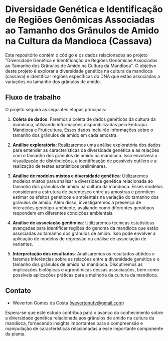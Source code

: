 # Diversidade Genética e Identificação de Regiões Genômicas Associadas ao Tamanho dos Grânulos de Amido na Cultura da Mandioca (Cassava)

Este repositório contém o código e os dados relacionados ao projeto "Diversidade Genética e Identificação de Regiões Genômicas Associadas ao Tamanho dos Grânulos de Amido na Cultura da Mandioca". O objetivo deste projeto é explorar a diversidade genética na cultura da mandioca (cassava) e identificar regiões específicas do DNA que estão associadas a variações no tamanho dos grânulos de amido.

## Fluxo de trabalho

O projeto seguirá as seguintes etapas principais:

1. **Coleta de dados**: Faremos a coleta de dados genéticos da cultura da mandioca, utilizando informações disponibilizadas pela Embrapa Mandioca e Fruticultura. Esses dados incluirão informações sobre o tamanho dos grânulos de amido em cada amostra.

2. **Análise exploratória**: Realizaremos uma análise exploratória dos dados para entender as características da diversidade genética e as relações com o tamanho dos grânulos de amido na mandioca. Isso envolverá a visualização de distribuições, a identificação de possíveis outliers e a realização de testes estatísticos preliminares.

3. **Análise de modelos mistos e diversidade genética**: Utilizaremos modelos mistos para analisar a diversidade genética relacionada ao tamanho dos grânulos de amido na cultura da mandioca. Esses modelos consideram a estrutura de parentesco entre as amostras e permitem estimar os efeitos genéticos e ambientais na variação do tamanho dos grânulos de amido. Além disso, investigaremos a presença de interações genótipo-ambiente, avaliando como diferentes genótipos respondem em diferentes condições ambientais.

4. **Análise de associação genômica**: Utilizaremos técnicas estatísticas avançadas para identificar regiões do genoma da mandioca que estão associadas ao tamanho dos grânulos de amido. Isso pode envolver a aplicação de modelos de regressão ou análise de associação de variantes.

5. **Interpretação dos resultados**: Analisaremos os resultados obtidos e faremos inferências sobre as relações entre a diversidade genética e o tamanho dos grânulos de amido na mandioca. Discutiremos as implicações biológicas e agronômicas dessas associações, bem como possíveis aplicações práticas para a melhoria da cultura da mandioca.

## Contato

- Weverton Gomes da Costa (wevertonufv@gmail.com)

Espera-se que este estudo contribua para o avanço do conhecimento sobre a diversidade genética relacionada aos grânulos de amido na cultura da mandioca, fornecendo insights importantes para a compreensão e manipulação de características relacionadas a esse importante componente da planta.
